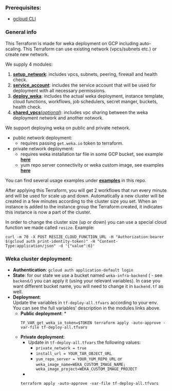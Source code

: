 ### Prerequisites:
- [gcloud CLI](https://cloud.google.com/sdk/docs/install)

### General info
This Terraform is made for weka deployment on GCP including auto-scaling.
This Terraform can use existing network (vpcs/subnets etc.) or create new network.<br>

We supply 4 modules:
1. [**setup_network**](modules/setup_network): includes vpcs, subnets, peering, firewall and health check.
2. [**service_account**](modules/service_account): includes the service account that will be used for deployment with all necessary permissions.
3. [**deploy_weka**](modules/deploy_weka): includes the actual weka deployment, instance template, cloud functions, workflows, job schedulers, secret manger, buckets, health check.
4. [**shared_vpcs**(*optional*)](modules/shared_vpcs): includes vpc sharing between the weka deployment network and another notwork.

We support deploying weka on public and private network.
* public network deployment:
  * requires passing `get.weka.io` token to terraform.
* private network deployment:
  - requires weka installation tar file in some GCP bucket, see example [**here**](https://github.com/weka/gcp-tf-utils/tree/main/scripts/upload_weka_tar.sh)
  - yum repo server connectivity or weka custom image, see examples [**here**](https://github.com/weka/gcp-tf-utils/tree/main/tf)

You can find several usage examples under [**examples**](examples) in this repo.

After applying this Terraform, you will get 2 workflows that run every minute and will be used for scale up and down.
Automatically a new cluster will be created in a few minutes according to the cluster size you set.
When an instance is added to the instance group the Terraform created, it indicates this instance is now a part
of the cluster.

In order to change the cluster size (up or down) you can use a special cloud function we made called `resize`.
Example: 
```
curl -m 70 -X POST RESIZE_CLOUD_FUNCTION_URL -H "Authorization:bearer $(gcloud auth print-identity-token)" -H "Content-Type:application/json" -d '{"value":6}'
```

### Weka cluster deployment:
- **Authentication**: `gcloud auth application-default login`
- **State**: for our state we use a bucket named `weka-infra-backend` ( - see `backend/`) you can apply it (using your relevant variables). 
In case you want different bucket name, you will need to change it in `backend.tf` as well.
- **Deployment**:<br>
  Update the variables in `tf-deploy-all.tfvars` according to your env.<br>
  You can see the full variables' description in the modules links above.
  * **Public deployment**:
    * 
      ```
      TF_VAR_get_weka_io_token=$TOKEN terraform apply -auto-approve -var-file tf-deploy-all.tfvars
      ```
  * **Private deployment**:
    * Update in `tf-deploy-all.tfvars` the following values:
      * `private_network = true`
      * `install_url = YOUR_TAR_OBJECT_URL`
      * `yum_repo_server = YOUR_YUM_REPO_URL` or `weka_image_name=WEKA_CUSTOM_IMAGE_NAME; weka_image_project=WEKA_CUSTOM_IMAGE_PROJECT`
    *
    ```
    terraform apply -auto-approve -var-file tf-deploy-all.tfvars
    ```

